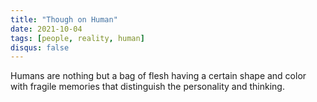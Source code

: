 ```yaml
---
title: "Though on Human"
date: 2021-10-04
tags: [people, reality, human]
disqus: false
---
```


Humans are nothing but a bag of flesh having a certain shape and color with fragile memories that distinguish the personality and thinking.
